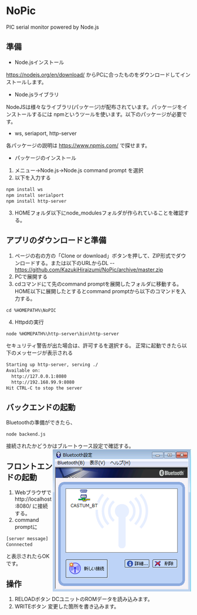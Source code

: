 # NoPic

PIC serial monitor powered by Node.js

## 準備
- Node.jsインストール

 https://nodejs.org/en/download/ からPCに合ったものをダウンロードしてインストールします。

- Node.jsライブラリ

 NodeJSは様々なライブラリ(パッケージ)が配布されています。パッケージをインストールするには
npmというツールを使います。以下のパッケージが必要です。

- ws, seriaport, http-server

 各パッケージの説明は https://www.npmjs.com/ で探せます。

- パッケージのインストール

1. メニュー&rarr;Node.js&rarr;Node.js command prompt を選択
2. 以下を入力する
~~~
npm install ws
npm install serialport
npm install http-server
~~~
3. HOMEフォルダ以下にnode_modulesフォルダが作られていることを確認する。

## アプリのダウンロードと準備

1. ページの右の方の「Clone or download」ボタンを押して、ZIP形式でダウンロードする。または以下のURLからDL
-- https://github.com/KazukiHiraizumi/NoPic/archive/master.zip
2. PCで展開する
3. cdコマンドにて先のcommand promptを展開したフォルダに移動する。HOME以下に展開したとするとcommand promptから以下のコマンドを入力する。
~~~
cd %HOMEPATH%\NoPIC
~~~
4. Httpdの実行
~~~
node %HOMEPATH%\http-server\bin\http-server
~~~
 セキュリティ警告が出た場合は、許可するを選択する。
 正常に起動できたら以下のメッセージが表示される
~~~
Starting up http-server, serving ./
Available on:
  http://127.0.0.1:8080
  http://192.168.99.9:8080
Hit CTRL-C to stop the server
~~~
## バックエンドの起動
 Bluetoothの準備ができたら、
~~~
node backend.js
~~~
接続されたかどうかはブルートゥース設定で確認する。<img src="blueman.png" style="float:right;" />


## フロントエンドの起動
1. Webブラウザで http://localhost:8080/ に接続する。
2. command promptに
~~~
[server message] Connnected

~~~
と表示されたらOKです。

## 操作
1. RELOADボタン
 DCユニットのROMデータを読み込みます。
2. WRITEボタン
 変更した箇所を書き込みます。
